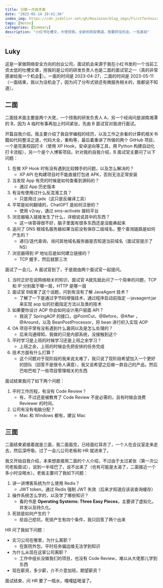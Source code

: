 ```yaml
---
title: 记第一次技术面
date: "2023-05-14 19:41:36"
index_img: https://cdn.jsdelivr.net/gh/ReaJason/blog_imgs/FirstTechnicalInterview_index_img.png
tags: [Notes]
categories: [Summary]
description: "小红书吐槽文，大佬捞我，全新的网安赛道，我要抓住机会，一往直前"
---
```


## Luky

这是一家做网络安全方向的创业公司，面试机会来源于我在小红书发的一个当前工资太低的吐槽文章，捞我的是公司的研发负责人也是二面的面试官之一（真的非常感谢给我一个机会🥰）。一面的时间是 2023-04-27，二面的时间是 2023-05-11（一面结束，我以为没机会了，因为问了分布式锁还有微服务相关的，我都说不知道）。

## 二面

二面技术面主要是两个大佬，一个捞我的研发负责人 A，另一个经询问是湖南湘潭的 B，因为 A 临时有事再加上时间紧张，先由 B 面试官对我进行面试。

开篇自我介绍，我主要介绍了我自学编程的经历，以及工作之余看的计算机相关书籍如代码整洁之道，代码大全，重构等，最后着重讲了所做的两个 GitHub 项目，一个是完美校园打卡（使用 XP Hook，安卓逆向等工具，用 Python 构建自动化打卡流程），另一个是个人博客项目。针对我的自我介绍，B 面试官主要问了以下问题：

1. 在做 XP Hook 时有没有遇到比较棘手的问题，以及怎么解决的？
   - XP API 在构建项目时不能直接打包进 APK，否则无法正常安装
2. 当发现 App 有壳的时候是如何查看到源码的？
   - 通过 App 历史版本
3. 有没有使用过什么反混淆工具？
   - 只是用过 jadx（这只是反编译工具）
4. 平常是如何翻墙的，ChatGPT 是如何注册的？
   - 使用 v2ray，通过 sms-activate 接码平台 
5. 浏览器输入链接发生了什么，详细说说其中的东西？
   - 这一块答得很不好，脑子里面有很多东西还是没能串起来
6. 追问了 DNS 根域名服务器如果当前没有保存二级域名，整个查询链路是如何产生的？
   - 递归/迭代查询，询问其他域名服务器是否知道当前域名（面试官提示了 NS）
7. 浏览器得到 IP 地址后是如何建立链接的？
   - TCP 握手，然后就那三次

面试了一会儿，A 面试官到了，于是就由两个面试官一起提问。

1. 当时正好在说网络相关的知识，面试官 A就先就此问了一个简单的问题，TCP 和 IP 分别属于哪一层，HTTP 是哪一层
2. 面试官 B结束了这个话题，问到有没有了解 JavaAgent 技术？
   - 了解了一下是通过字节码增强技术，通过程序启动前指定 --javaagent:jar 来实现 aop 似的拦截指定方法以及类的技术
3. 如果要你设计 AOP 你会如何设计用户层面 API？
   - 我说了 SpringAOP 的接口，@PointCut，@Before，@After ， @Around，以及 BeanPostProcessor，将 bean 进行织入实现 AOP
4. OA 项目平常有没有遇到什么漏洞以及是怎么处理的？
   - 后来沟通得知，我做的只是内部系统，没接触到这个
5. 平时学习是上班的时候学习还是上班之余学习？
   - 上班之余，上班的时候会先把安排的任务完成
6. 技术方面有什么打算？
   - 这个问题对于现阶段的我来说太难了，我只说了现阶段希望加入一个更好的团队（回答不是很令人满意），我又说希望之后做一款自己的产品，然后巴啦巴啦了一些项目管理相关的东西

面试结束我问了如下两个问题：

1. 平时工作历程，有没有 Code Review？
   - 有，不过还是被教育了 Code Review 不是必需的，且有时候会浪费 Reviewer 的时间。
2. 公司有没有电脑分配？
   - Mac 和 Windows 都有，建议 Mac

## 三面

二面结束紧接着就是三面，我二面面完，已经面红耳赤了，一个人在会议室走来走去，然后深呼吸，过了一会儿公司老板和 HR 就进来了。

我又开始自我介绍，本来想直接用二面的个人介绍，不过由于太过紧张（第一次公司老板面试），说到一半哑巴了，说不出来了（也有可能是太渴了，二面接近一个多小时没喝水）。老板主要问了我如下问题：

1. 讲一讲博客系统为什么使用 Redis？
   - JWT token，通过 Redis 强制 JWT 失效（后来才知道应该说查询缓存）
2. 操作系统怎么学的，以及学了哪些知识？
   - 看的书是 **Operating Systems: Three Easy Pieces**，主要讲了虚拟化，并发以及持久化。
3. 死锁是如何产生的？
   - 给自己挖坑，死锁产生有四个条件，我只回答了两个出来

HR 问了我如下问题：

- 实习公司在哪里，为什么离职？
  - 在医院外包，平时任务偏运维无法学到知识
- 为什么从现在这家公司离职？
  - 工作中组长没做我们的项目，也没有 Code Review，难以从大佬那儿学到东西
- 现在薪资，多少薪，介不介意加班，期望薪资？

面试结束，问 HR 要了一瓶水，嘎嘎猛喝溜了。

